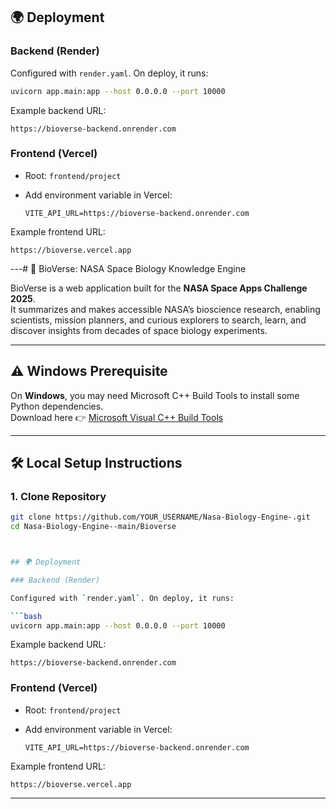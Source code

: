 ## 🌍 Deployment

### Backend (Render)

Configured with `render.yaml`. On deploy, it runs:

```bash
uvicorn app.main:app --host 0.0.0.0 --port 10000
```

Example backend URL:

```
https://bioverse-backend.onrender.com
```

### Frontend (Vercel)

* Root: `frontend/project`
* Add environment variable in Vercel:

  ```
  VITE_API_URL=https://bioverse-backend.onrender.com
  ```

Example frontend URL:

```
https://bioverse.vercel.app
```

---# 🚀 BioVerse: NASA Space Biology Knowledge Engine  

BioVerse is a web application built for the **NASA Space Apps Challenge 2025**.  
It summarizes and makes accessible NASA’s bioscience research, enabling scientists, mission planners, and curious explorers to search, learn, and discover insights from decades of space biology experiments.  

---

## ⚠️ Windows Prerequisite  
On **Windows**, you may need Microsoft C++ Build Tools to install some Python dependencies.  
Download here 👉 [Microsoft Visual C++ Build Tools](https://visualstudio.microsoft.com/visual-cpp-build-tools/)  

---

## 🛠 Local Setup Instructions  

### 1. Clone Repository  
```bash
git clone https://github.com/YOUR_USERNAME/Nasa-Biology-Engine-.git
cd Nasa-Biology-Engine--main/Bioverse



## 🌍 Deployment

### Backend (Render)

Configured with `render.yaml`. On deploy, it runs:

```bash
uvicorn app.main:app --host 0.0.0.0 --port 10000
```

Example backend URL:

```
https://bioverse-backend.onrender.com
```

### Frontend (Vercel)

* Root: `frontend/project`
* Add environment variable in Vercel:

  ```
  VITE_API_URL=https://bioverse-backend.onrender.com
  ```

Example frontend URL:

```
https://bioverse.vercel.app
```

---